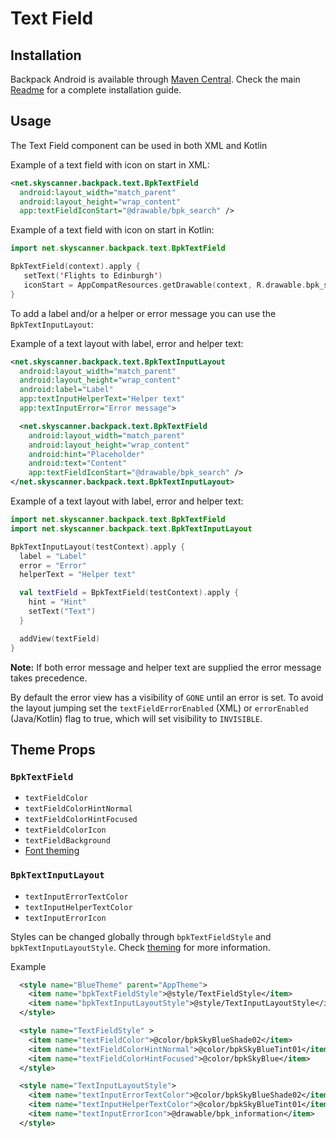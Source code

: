 # Text Field

## Installation

Backpack Android is available through [Maven Central](https://search.maven.org/artifact/net.skyscanner.backpack/backpack-android). Check the main [Readme](https://github.com/skyscanner/backpack-android#installation) for a complete installation guide.

## Usage

The Text Field component can be used in both XML and Kotlin

Example of a text field with icon on start in XML:

```xml
<net.skyscanner.backpack.text.BpkTextField
  android:layout_width="match_parent"
  android:layout_height="wrap_content"
  app:textFieldIconStart="@drawable/bpk_search" />
```

Example of a text field with icon on start in Kotlin:

```Kotlin
import net.skyscanner.backpack.text.BpkTextField

BpkTextField(context).apply {
   setText('Flights to Edinburgh')
   iconStart = AppCompatResources.getDrawable(context, R.drawable.bpk_search)
}
```

To add a label and/or a helper or error message you can use the `BpkTextInputLayout`:

Example of a text layout with label, error and helper text:

```xml
<net.skyscanner.backpack.text.BpkTextInputLayout
  android:layout_width="match_parent"
  android:layout_height="wrap_content"
  android:label="Label"
  app:textInputHelperText="Helper text"
  app:textInputError="Error message">

  <net.skyscanner.backpack.text.BpkTextField
    android:layout_width="match_parent"
    android:layout_height="wrap_content"
    android:hint="Placeholder"
    android:text="Content"
    app:textFieldIconStart="@drawable/bpk_search" />
</net.skyscanner.backpack.text.BpkTextInputLayout>
```

Example of a text layout with label, error and helper text:

```Kotlin
import net.skyscanner.backpack.text.BpkTextField
import net.skyscanner.backpack.text.BpkTextInputLayout

BpkTextInputLayout(testContext).apply {
  label = "Label"
  error = "Error"
  helperText = "Helper text"

  val textField = BpkTextField(testContext).apply {
    hint = "Hint"
    setText("Text")
  }

  addView(textField)
}
```

**Note:** If both error message and helper text are supplied the error message takes precedence.

By default the error view has a visibility of `GONE` until an error is set. To avoid the layout jumping set the `textFieldErrorEnabled` (XML) or `errorEnabled` (Java/Kotlin) flag to true, which will set visibility to `INVISIBLE`.

## Theme Props

### `BpkTextField`
- `textFieldColor`
- `textFieldColorHintNormal`
- `textFieldColorHintFocused`
- `textFieldColorIcon`
- `textFieldBackground`
- [Font theming](https://github.com/Skyscanner/backpack-android/blob/main/docs/Text/README.md)

### `BpkTextInputLayout`
- `textInputErrorTextColor`
- `textInputHelperTextColor`
- `textInputErrorIcon`

Styles can be changed globally through `bpkTextFieldStyle` and `bpkTextInputLayoutStyle`. Check [theming](https://github.com/Skyscanner/backpack-android/blob/main/docs/THEMING.md) for more information.

Example

```xml
  <style name="BlueTheme" parent="AppTheme">
    <item name="bpkTextFieldStyle">@style/TextFieldStyle</item>
    <item name="bpkTextInputLayoutStyle">@style/TextInputLayoutStyle</item>
  </style>

  <style name="TextFieldStyle" >
    <item name="textFieldColor">@color/bpkSkyBlueShade02</item>
    <item name="textFieldColorHintNormal">@color/bpkSkyBlueTint01</item>
    <item name="textFieldColorHintFocused">@color/bpkSkyBlue</item>
  </style>

  <style name="TextInputLayoutStyle">
    <item name="textInputErrorTextColor">@color/bpkSkyBlueShade02</item>
    <item name="textInputHelperTextColor">@color/bpkSkyBlueTint01</item>
    <item name="textInputErrorIcon">@drawable/bpk_information</item>
  </style>
```
